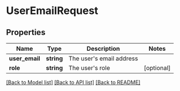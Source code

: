 # UserEmailRequest

## Properties
Name | Type | Description | Notes
------------ | ------------- | ------------- | -------------
**user_email** | **string** | The user&#39;s email address | 
**role** | **string** | The user&#39;s role | [optional] 

[[Back to Model list]](../README.md#documentation-for-models) [[Back to API list]](../README.md#documentation-for-api-endpoints) [[Back to README]](../README.md)

